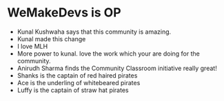 # WeMakeDevs is OP

- Kunal Kushwaha says that this community is amazing.
- Kunal made this change
- I love MLH
- More power to kunal. love the work which your are doing for the community.
- Anirudh Sharma finds the Community Classroom initiative really great!
- Shanks is the captain of red haired pirates
- Ace is the underling of whitebeared pirates
- Luffy is the captain of straw hat pirates
